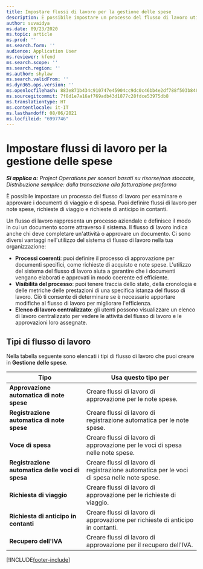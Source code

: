 ```yaml
---
title: Impostare flussi di lavoro per la gestione delle spese
description: È possibile impostare un processo del flusso di lavoro utilizzato per esaminare e approvare i documenti di viaggio e di spesa.
author: suvaidya
ms.date: 09/23/2020
ms.topic: article
ms.prod: ''
ms.search.form: ''
audience: Application User
ms.reviewer: kfend
ms.search.scope: ''
ms.search.region: ''
ms.author: shylaw
ms.search.validFrom: ''
ms.dyn365.ops.version: ''
ms.openlocfilehash: 883e871b434c910747e45904cc9dc0c46bb4e2df788f503b848ad41984884edd
ms.sourcegitcommit: 7f8d1e7a16af769adb43d1877c28fdce53975db8
ms.translationtype: HT
ms.contentlocale: it-IT
ms.lasthandoff: 08/06/2021
ms.locfileid: "6997746"
---
```

# <a name="set-up-workflows-for-expense-management"></a>Impostare flussi di lavoro per la gestione delle spese

_**Si applica a:** Project Operations per scenari basati su risorse/non stoccate, Distribuzione semplice: dalla transazione alla fatturazione proforma_

È possibile impostare un processo del flusso di lavoro per esaminare e approvare i documenti di viaggio e di spesa. Puoi definire flussi di lavoro per note spese, richieste di viaggio e richieste di anticipo in contanti.

Un flusso di lavoro rappresenta un processo aziendale e definisce il modo in cui un documento scorre attraverso il sistema. Il flusso di lavoro indica anche chi deve completare un'attività o approvare un documento. Ci sono diversi vantaggi nell'utilizzo del sistema di flusso di lavoro nella tua organizzazione:

- **Processi coerenti**: puoi definire il processo di approvazione per documenti specifici, come richieste di acquisto e note spese. L'utilizzo del sistema del flusso di lavoro aiuta a garantire che i documenti vengano elaborati e approvati in modo coerente ed efficiente.
- **Visibilità del processo**: puoi tenere traccia dello stato, della cronologia e delle metriche delle prestazioni di una specifica istanza del flusso di lavoro. Ciò ti consente di determinare se è necessario apportare modifiche al flusso di lavoro per migliorare l'efficienza.
- **Elenco di lavoro centralizzato**: gli utenti possono visualizzare un elenco di lavoro centralizzato per vedere le attività del flusso di lavoro e le approvazioni loro assegnate. 

## <a name="workflow-types"></a>Tipi di flusso di lavoro

Nella tabella seguente sono elencati i tipi di flusso di lavoro che puoi creare in **Gestione delle spese**.


|              <strong>Tipo</strong>              |                   <strong>Usa questo tipo per</strong>                   |
|-------------------------------------------------|-----------------------------------------------------------------------|
|   <strong>Approvazione automatica di note spese</strong> |            Creare flussi di lavoro di approvazione per le note spese.             |
|  <strong>Registrazione automatica di note spese</strong>   |        Creare flussi di lavoro di registrazione automatica per le note spese.        |
|       <strong>Voce di spesa</strong>        |     Creare flussi di lavoro di approvazione per le voci di spesa nelle note spese.      |
| <strong>Registrazione automatica delle voci di spesa</strong> | Creare flussi di lavoro di registrazione automatica per le voci di spesa nelle note spese. |
|       <strong>Richiesta di viaggio</strong>       |          Creare flussi di lavoro di approvazione per le richieste di viaggio.           |
|      <strong>Richiesta di anticipo in contanti</strong>      |         Creare flussi di lavoro di approvazione per richieste di anticipo in contanti.          |
|        <strong>Recupero dell'IVA</strong>        | Creare flussi di lavoro di approvazione per il recupero dell'IVA.  |


[!INCLUDE[footer-include](../includes/footer-banner.md)]